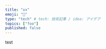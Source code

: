 ```yaml
---
title: "xx"
emoji: "📌"
type: "tech" # tech: 技術記事 / idea: アイデア
topics: ["foo"]
published: false
---
```

test
